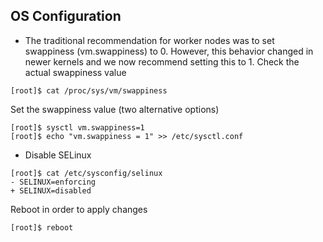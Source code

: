 ## OS Configuration

* The traditional recommendation for worker nodes was to set swappiness (vm.swappiness) to 0. However, this behavior changed in newer kernels and we now recommend setting this to 1.
Check the actual swappiness value
```
[root]$ cat /proc/sys/vm/swappiness
```
Set the swappiness value (two alternative options)
```
[root]$ sysctl vm.swappiness=1
[root]$ echo "vm.swappiness = 1" >> /etc/sysctl.conf
```
* Disable SELinux
```
[root]$ cat /etc/sysconfig/selinux
- SELINUX=enforcing
+ SELINUX=disabled
```
Reboot in order to apply changes
```
[root]$ reboot
```
